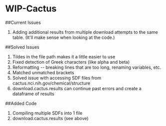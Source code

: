 # WIP-Cactus
##Current Issues
1. Adding additional results from multiple download attempts to the same table. (It'll make sense when looking at the code.)

##Solved Issues
1. Tildes in the file path makes it a little easier to use
2. Fixed detection of Greek characters (like alpha and beta)
3. Reformatting -- breaking lines that are too long, renaming variables, etc.
4. Matched unmatched brackets
5. Solved issue with accessing SDF files from cactus.nci.nih.gov/chemical/structure
6. download.cactus.results can continue past errors and create a dataframe of results

##Added Code
1. Compiling multiple SDFs into 1 file
2. download.cactus.results (see above)
